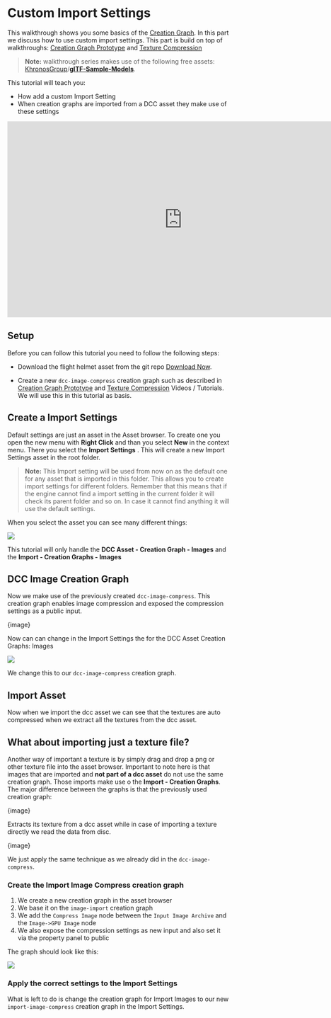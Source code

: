 # Custom Import Settings

This walkthrough shows you some basics of the [Creation Graph]({{base_url}}/creation_graphs/concept.html). In this part we discuss how to use custom import settings. This part is build on top of walkthroughs: [Creation Graph Prototype]({{base_url}}/creation_graph/introduction_walkthrough/creation_graph_prototype.html) and [Texture Compression]({{base_url}}/creation_graph/introduction_walkthrough/texture_compression.html) 

> **Note:** walkthrough series makes use of the following free assets: [KhronosGroup](https://github.com/KhronosGroup)/**[glTF-Sample-Models](https://github.com/KhronosGroup/glTF-Sample-Models)**.

This tutorial will teach you:

- How add a custom Import Setting
- When creation graphs are imported from a DCC asset they make use of these settings

<iframe frameborder="0" scrolling="no" marginheight="0" marginwidth="0"width="788.54" height="443" type="text/html" src="https://www.youtube.com/embed/OhpIXmMgblw?autoplay=0&fs=0&iv_load_policy=3&showinfo=0&rel=0&cc_load_policy=0&start=0&end=0&origin=http://ourmachinery.com"></iframe>

## Setup

Before you can follow this tutorial you need to follow the following steps:

- Download the flight helmet asset from the git repo [Download Now](https://downgit.github.io/#/home?url=https://github.com/KhronosGroup/glTF-Sample-Models/tree/master/2.0/FlightHelmet/glTF).

- Create a new `dcc-image-compress` creation graph such as described in [Creation Graph Prototype]({{base_url}}/creation_graph/introduction_walkthrough/creation_graph_prototype.html) and [Texture Compression]({{base_url}}/creation_graph/introduction_walkthrough/texture_compression.html) Videos / Tutorials. We will use this in this tutorial as basis.

  

## Create a Import Settings

Default settings are just an asset in the Asset browser. To create one you open the new menu with **Right Click** and than you select **New** in the context menu. There you select the **Import Settings** . This will create a new Import Settings asset in the root folder.

> **Note:** This Import setting will be used from now on as the default one for any asset that is imported in this folder. This allows you to create import settings for different folders. Remember that this means that if the engine cannot find a import setting in the current folder it will check its parent folder and so on. In case it cannot find anything it will use the default settings.

When you select the asset you can see many different things:

![](https://paper-attachments.dropbox.com/s_8A68AE93396574AC0D937BFA8CFC626D302DBC4E0617A82A7B5162043ADD88EF_1615469368165_image.png)

This tutorial will only handle the **DCC Asset - Creation Graph - Images** and the **Import - Creation Graphs - Images**

## DCC Image Creation Graph

Now we make use of the previously created `dcc-image-compress`. This creation graph enables image compression and exposed the compression settings as a public input.

{image}

Now can can change in the Import Settings the for the DCC Asset Creation Graphs: Images

![](https://www.dropbox.com/s/dtkra0xs17yxvlq/tm_tut_cg_walkthough_import_settings.png?dl=1)

We change this to our `dcc-image-compress` creation graph.

## Import Asset

Now when we import the dcc asset we can see that the textures are auto compressed when we extract all the textures from the dcc asset.

## What about importing just a texture file?

Another way of important a texture is by simply drag and drop a png or other texture file into the asset browser. Important to note here is that images that are imported and **not part of a dcc asset** do not use the same creation graph. Those imports make use o the **Import - Creation Graphs**. The major difference between the graphs is that the previously used creation graph:

{image}

Extracts its texture from a dcc asset while in case of importing a texture directly we read the data from disc.

{image}

We just apply the same technique as we already did in the `dcc-image-compress`. 

### Create the Import Image Compress creation graph

1. We create a new creation graph in the asset browser
2. We base it on the `image-import` creation graph
3. We add the `Compress Image` node between the `Input Image Archive` and the `Image->GPU Image` node
4. We also expose the compression settings as new input and also set it via the property panel to public

The graph should look like this:

![](https://www.dropbox.com/s/xnpj45zjxkw5kez/tm_tut_cgw_image_import_cg.png?dl=1)

### Apply the correct settings to the Import Settings

What is left to do is change the creation graph for Import Images to our new `import-image-compress` creation graph in the Import Settings.
